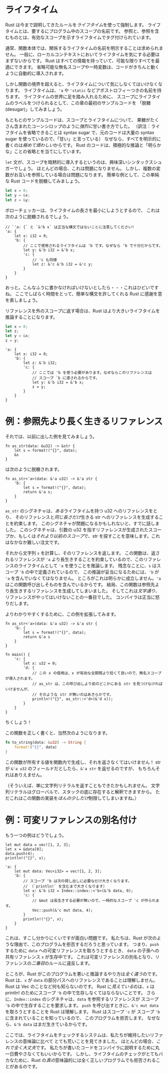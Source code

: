 <!--
# Lifetimes
-->

# ライフタイム

<!--
Rust enforces these rules through *lifetimes*. Lifetimes are effectively
just names for scopes somewhere in the program. Each reference,
and anything that contains a reference, is tagged with a lifetime specifying
the scope it's valid for.
-->

Rust は今まで説明してきたルールを*ライフタイム*を使って強制します。
ライフタイムとは、要するにプログラム中のスコープの名前です。
参照と、参照を含むものとは、有効なスコープを示すライフタイムでタグ付けられています。

<!--
Within a function body, Rust generally doesn't let you explicitly name the
lifetimes involved. This is because it's generally not really necessary
to talk about lifetimes in a local context; Rust has all the information and
can work out everything as optimally as possible. Many anonymous scopes and
temporaries that you would otherwise have to write are often introduced to
make your code Just Work.
-->

通常、関数本体では、関係するライフタイムの名前を明示することは求められません。
一般に、ローカルコンテキストにおいてライフタイムを気にする必要はまずないからです。
Rust はすべての情報を持っていて、可能な限りすべてを最適にできます。
省略可能な無名スコープや一時変数は、コードがきちんと動くように自動的に導入されます。

<!--
However once you cross the function boundary, you need to start talking about
lifetimes. Lifetimes are denoted with an apostrophe: `'a`, `'static`. To dip
our toes with lifetimes, we're going to pretend that we're actually allowed
to label scopes with lifetimes, and desugar the examples from the start of
this chapter.
-->

しかし関数の境界を超えると、ライフタイムについて気にしなくてはいけなくなります。
ライフタイムは、`'a` や `'static` などアポストロフィーつきの名前を持ちます。
ライフタイムの世界に足を踏み入れるために、
スコープにライフタイムのラベルをつけられるとして、この章の最初のサンプルコードを
「脱糖 (desugar)」してみましょう。

<!--
Originally, our examples made use of *aggressive* sugar -- high fructose corn
syrup even -- around scopes and lifetimes, because writing everything out
explicitly is *extremely noisy*. All Rust code relies on aggressive inference
and elision of "obvious" things.
-->

もともとのサンプルコードは、スコープとライフタイムについて、
果糖がたくさん含まれたコーンシロップのように*強烈に*甘い書き方でした。
（訳注：ライフタイムを省略できることは syntax sugar で、元のコードは大量の syntax sugar を使っているので、「甘い」と言っている）
なぜなら、すべてを明示的に書くのは*極めて煩わしい*からです。
Rust のコードは、積極的な推論と「明らかな」ことの省略とを当てにしています。

<!--
One particularly interesting piece of sugar is that each `let` statement implicitly
introduces a scope. For the most part, this doesn't really matter. However it
does matter for variables that refer to each other. As a simple example, let's
completely desugar this simple piece of Rust code:
-->

`let` 文が、スコープを暗黙的に導入するというのは、興味深いシンタックスシュガーでしょう。
ほとんどの場合、これは問題になりません。
しかし、複数の変数がお互いを参照している場合は問題になります。
簡単な例として、この単純な Rust コードを脱糖してみましょう。

```rust
let x = 0;
let y = &x;
let z = &y;
```

<!--
The borrow checker always tries to minimize the extent of a lifetime, so it will
likely desugar to the following:
-->

ボローチェッカーは、ライフタイムの長さを最小にしようとするので、
これは次のように脱糖されるでしょう。

```rust,ignore
// `'a: {` と `&'b x` は正当な構文ではないことに注意してください!
'a: {
    let x: i32 = 0;
    'b: {
        // ここで使用されるライフタイムは 'b です。なぜなら 'b で十分だからです。
        let y: &'b i32 = &'b x;
        'c: {
            // 'c も同様
            let z: &'c &'b i32 = &'c y;
        }
    }
}
```

<!--
Wow. That's... awful. Let's all take a moment to thank Rust for making this easier.
-->

おっと。こんなふうに書かなければいけないとしたら・・・これはひどいですね。
ここでしばらく時間をとって、簡単な構文を許してくれる Rust に感謝を意を表しましょう。

<!--
Actually passing references to outer scopes will cause Rust to infer
a larger lifetime:
-->

リファレンスを外のスコープに返す場合は、Rust はより大きいライフタイムを推論することになります。

```rust
let x = 0;
let z;
let y = &x;
z = y;
```

```rust,ignore
'a: {
    let x: i32 = 0;
    'b: {
        let z: &'b i32;
        'c: {
            // ここでは 'b を使う必要があります。なぜならこのリファレンスは
            // スコープ `b に渡されるからです。
            let y: &'b i32 = &'b x;
            z = y;
        }
    }
}
```


<!--
# Example: references that outlive referents
-->

# 例：参照先より長く生きるリファレンス

<!--
Alright, let's look at some of those examples from before:
-->

それでは、以前に出した例を見てみましょう。

```rust,ignore
fn as_str(data: &u32) -> &str {
    let s = format!("{}", data);
    &s
}
```

<!--
desugars to:
-->

は次のように脱糖されます。

```rust,ignore
fn as_str<'a>(data: &'a u32) -> &'a str {
    'b: {
        let s = format!("{}", data);
        return &'a s;
    }
}
```

<!--
This signature of `as_str` takes a reference to a u32 with *some* lifetime, and
promises that it can produce a reference to a str that can live *just as long*.
Already we can see why this signature might be trouble. That basically implies
that we're going to find a str somewhere in the scope the reference
to the u32 originated in, or somewhere *even earlier*. That's a bit of a tall
order.
-->

`as_str` のシグネチャは、*ある*ライフタイムを持つ u32 へのリファレンスをとり、
そのリファレンスと*同じ長さだけ*生きる str へのリファレンスを生成することを約束します。
このシグネチャが問題になるかもしれないと、すでに話しました。
このシグネチャは、引数の u32 を指すリファレンスが生成されたスコープか、もしくは*それより以前のスコープ*で、str を探すことを意味します。これはなかなか難しい注文です。

<!--
We then proceed to compute the string `s`, and return a reference to it. Since
the contract of our function says the reference must outlive `'a`, that's the
lifetime we infer for the reference. Unfortunately, `s` was defined in the
scope `'b`, so the only way this is sound is if `'b` contains `'a` -- which is
clearly false since `'a` must contain the function call itself. We have therefore
created a reference whose lifetime outlives its referent, which is *literally*
the first thing we said that references can't do. The compiler rightfully blows
up in our face.
-->

それから文字列 `s` を計算し、そのリファレンスを返します。
この関数は、返されるリファレンスが `'a` より長生きすることを約束しているので、このリファレンスのライフタイムとして `'a` を使うことを推論します。
残念なことに、`s` はスコープ `'b` の中で定義されているので、
この推論が妥当になるためには、`'b` が `'a` を含んでいなくてはなりません。
ところがこれは明らかに成立しません。`'a` はこの関数呼び出しそものを含んでいるからです。
結局、この関数は参照先より長生きするリファレンスを生成してしまいました。
そしてこれは*文字通り*、リファレンスがやってはいけないことの一番目でした。
コンパイラは正当に怒りだします。

<!--
To make this more clear, we can expand the example:
-->

よりわかりやすくするために、この例を拡張してみます。

```rust,ignore
fn as_str<'a>(data: &'a u32) -> &'a str {
    'b: {
        let s = format!("{}", data);
        return &'a s
    }
}

fn main() {
    'c: {
        let x: u32 = 0;
        'd: {
            // この x の借用は、x が有効な全期間より短くて良いので、無名スコープが導入されます。
            // as_str は、この呼び出しより前のどこかにある str を見つけなければいけませんが、
            // そのような str が無いのはあきらかです。
            println!("{}", as_str::<'d>(&'d x));
        }
    }
}
```

<!--
Shoot!
-->

ちくしょう！

<!--
Of course, the right way to write this function is as follows:
-->

この関数を正しく書くと、当然次のようになります。

```rust
fn to_string(data: &u32) -> String {
    format!("{}", data)
}
```

<!--
We must produce an owned value inside the function to return it! The only way
we could have returned an `&'a str` would have been if it was in a field of the
`&'a u32`, which is obviously not the case.
-->

この関数が所有する値を関数内で生成し、それを返さなくてはいけません！
str が `&'a u32` のフィールドだとしたら、`&'a str` を返せるのですが、
もちろんそれはありえません。

<!--
(Actually we could have also just returned a string literal, which as a global
can be considered to reside at the bottom of the stack; though this limits
our implementation *just a bit*.)
-->

（そういえば、単に文字列リテラルを返すこともできたかもしれません。
文字列リテラルはグローバルで、スタックの底に存在すると解釈できますから。
ただこれはこの関数の実装を*ほんの少しだけ*制限してしまいますね。）

<!--
# Example: aliasing a mutable reference
-->

# 例：可変リファレンスの別名付け

<!--
How about the other example:
-->

もう一つの例はどうでしょう。

```rust,ignore
let mut data = vec![1, 2, 3];
let x = &data[0];
data.push(4);
println!("{}", x);
```

```rust,ignore
'a: {
    let mut data: Vec<i32> = vec![1, 2, 3];
    'b: {
        // スコープ 'b は次の貸し出しに必要なだけ大きくなります。
        // （`println!` を含むまで大きくなります）
        let x: &'b i32 = Index::index::<'b>(&'b data, 0);
        'c: {
            // &mut は長生きする必要が無いので、一時的なスコープ 'c が作られます。
            Vec::push(&'c mut data, 4);
        }
        println!("{}", x);
    }
}
```

<!--
The problem here is a bit more subtle and interesting. We want Rust to
reject this program for the following reason: We have a live shared reference `x`
to a descendant of `data` when we try to take a mutable reference to `data`
to `push`. This would create an aliased mutable reference, which would
violate the *second* rule of references.
-->

これは、すこし分かりにくいですが面白い問題です。
私たちは、Rust が次のような理由で、このプログラムを拒否するだろうと思っています。
つまり、`push` するために `data` への可変リファレンスを取ろうとするとき、
`data` の子孫への共有リファレンス `x` が生存中です。
これは可変リファレンスの別名となり、リファレンスの*二番目*のルールに違反します。

<!--
However this is *not at all* how Rust reasons that this program is bad. Rust
doesn't understand that `x` is a reference to a subpath of `data`. It doesn't
understand Vec at all. What it *does* see is that `x` has to live for `'b` to
be printed. The signature of `Index::index` subsequently demands that the
reference we take to `data` has to survive for `'b`. When we try to call `push`,
it then sees us try to make an `&'c mut data`. Rust knows that `'c` is contained
within `'b`, and rejects our program because the `&'b data` must still be live!
-->

ところが、Rust がこのプログラムを悪いと推論するやり方は*全く違う*のです。
Rust は、`x` が `data` の部分パスへのリファレンスであることは理解しません。
Rust は Vec のことなど何も知らないのです。
Rust に*見えている*のは、`x` は println! のためにスコープ `'b` の中で生存しなくてはならないことです。
さらに、`Index::index` のシグネチャは、`data` を参照するリファレンスが
スコープ `'b` の中で生存することを要求します。
`push` を呼び出すときに、`&'c mut data` を取ろうとすることを Rust は理解します。
Rust はスコープ `'c` が スコープ `'b` に含まれていることを知っているので、
このプログラムを拒否します。
なぜなら、`&'b data` はまだ生きているからです。


<!--
Here we see that the lifetime system is much more coarse than the reference
semantics we're actually interested in preserving. For the most part, *that's
totally ok*, because it keeps us from spending all day explaining our program
to the compiler. However it does mean that several programs that are totally
correct with respect to Rust's *true* semantics are rejected because lifetimes
are too dumb.
-->

ここでは、ライフタイムをチェックするシステムは、私たちが維持したいリファレンスの意味論に比べて
とても荒いことを見てきました。
ほとんどの場合、*これで全く大丈夫*です。
私たちが書いたコードをコンパイラに説明するために丸一日費やさなくてもいいからです。
しかし、ライフタイムのチェックがとてもバカなために、Rust の*真の*意味論的には全く正しいプログラムでも拒否されることがあるのです。
